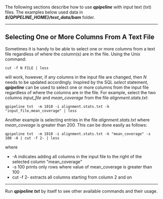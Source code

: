

The following sections describe how to use **_qpipeline_** with input text (txt) files.  The examples below used data in **_${QPIPELINE_HOME}/test_data/bam_** folder.

---
## Selecting One or More Columns From A Text File
Sometimes it is handy to be able to select one or more columns from a text file regardless of where the column(s) are in the file. Using the Unix command:
```
cut -f N FILE | less
```
will work, however, if any columns in the input file are changed, then _N_ needs to be updated accordingly.  Inspired by the SQL _select_ statement, **_qpipeline_** can be used to select one or more columns from the input file regardless of where the columns are in the file.  For example, select the two columns _input_file_ and _mean_coverage_ from the file _alignment.stats.txt_:
```
qpipeline txt  -m 1010 -i alignment.stats.txt -k "input_file,mean_coverage" | less
```

Another example is selecting entries in the file _alignment.stats.txt_ where _mean_coveage_ is greater than 200.    This can be done easily as follows:
```
qpipeline txt  -m 1010 -i alignment.stats.txt -k "mean_coverage" -s 100 -A | cut -f 2- | less
```
where
* -A indicates adding all columns in the input file to the right of the selected column "mean_coverage"
* -s 100 prints only rows where value of mean_coverage is greater than 100
* cut -f 2- extracts all columns starting from column 2 and on

---

Run **_qpipeline txt_** by itself to see other available commands and their usage.

